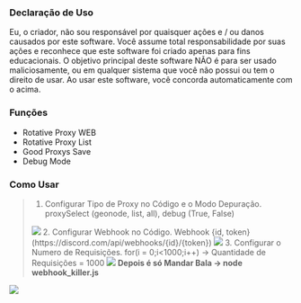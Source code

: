 ### Declaração de Uso
Eu, o criador, não sou responsável por quaisquer ações e / ou danos causados por este software. Você assume total responsabilidade por suas ações e reconhece que este software foi criado apenas para fins educacionais. O objetivo principal deste software NÃO é para ser usado maliciosamente, ou em qualquer sistema que você não possui ou tem o direito de usar. Ao usar este software, você concorda automaticamente com o acima.

### Funções
+ Rotative Proxy WEB
+ Rotative Proxy List
+ Good Proxys Save
+ Debug Mode

### Como Usar
> 1. Configurar Tipo de Proxy no Código e o Modo Depuração. proxySelect (geonode, list, all), debug (True, False)
> <img src="https://i.imgur.com/yWkiShS.png">
> 2. Configurar Webhook no Código. Webhook {id, token} (https://discord.com/api/webhooks/{id}/{token})
> <img src="https://i.imgur.com/86JLlPq.png">
> 3. Configurar o Numero de Requisições. for(i = 0;i<1000;i++) -> Quantidade de Requisições = 1000
> <img src="https://i.imgur.com/ndyN2jZ.png">
> <strong>Depois é só Mandar Bala -> node webhook_killer.js</strong>
<img src="https://i.imgur.com/ffgLF68.png"></img>
